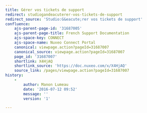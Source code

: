 ```yaml
---
title: Gérer vos tickets de support
redirect: studiogandeacuterer-vos-tickets-de-support
redirect_source: 'Studio:G&eacute;rer vos tickets de support'
confluence:
    ajs-parent-page-id: '31687005'
    ajs-parent-page-title: French Support Documentation
    ajs-space-key: CONNECT
    ajs-space-name: Nuxeo Connect Portal
    canonical: viewpage.action?pageId=31687007
    canonical_source: viewpage.action?pageId=31687007
    page_id: '31687007'
    shortlink: X4HjAQ
    shortlink_source: 'https://doc.nuxeo.com/x/X4HjAQ'
    source_link: /pages/viewpage.action?pageId=31687007
history:
    - 
        author: Manon Lumeau
        date: '2016-07-12 09:52'
        message: ''
        version: '1'

---
```

